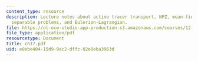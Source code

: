 ```yaml
---
content_type: resource
description: Lecture notes about active tracer transport, NPZ, mean-field approach,
  separable problems, and Eulerian-Lagrangian.
file: https://ol-ocw-studio-app-production.s3.amazonaws.com/courses/12-820-turbulence-in-the-ocean-and-atmosphere-spring-2006/e0ebe40415d99ac2dffc02e0eba3963d_ch17.pdf
file_type: application/pdf
resourcetype: Document
title: ch17.pdf
uid: e0ebe404-15d9-9ac2-dffc-02e0eba3963d
---
```

